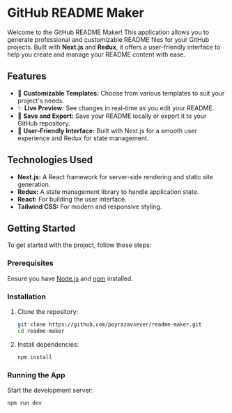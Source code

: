 # GitHub README Maker

Welcome to the GitHub README Maker! This application allows you to generate professional and customizable README files for your GitHub projects. Built with **Next.js** and **Redux**, it offers a user-friendly interface to help you create and manage your README content with ease.

## Features

- 📝 **Customizable Templates:** Choose from various templates to suit your project's needs.
- ✨ **Live Preview:** See changes in real-time as you edit your README.
- 💾 **Save and Export:** Save your README locally or export it to your GitHub repository.
- 🌟 **User-Friendly Interface:** Built with Next.js for a smooth user experience and Redux for state management.

## Technologies Used

- **Next.js:** A React framework for server-side rendering and static site generation.
- **Redux:** A state management library to handle application state.
- **React:** For building the user interface.
- **Tailwind CSS:** For modern and responsive styling.

## Getting Started

To get started with the project, follow these steps:

### Prerequisites

Ensure you have [Node.js](https://nodejs.org/) and [npm](https://www.npmjs.com/) installed.

### Installation

1. Clone the repository:
    ```bash
    git clone https://github.com/poyrazavsever/readme-maker.git
    cd readme-maker
    ```

2. Install dependencies:
    ```bash
    npm install
    ```

### Running the App

Start the development server:
```bash
npm run dev